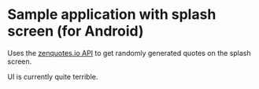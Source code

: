 # Sample application with splash screen (for Android)

Uses the [zenquotes.io API](https://zenquotes.io/) to get randomly generated quotes on the splash screen.

UI is currently quite terrible.
